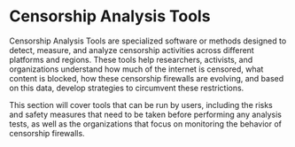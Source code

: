 # Censorship Analysis Tools

Censorship Analysis Tools are specialized software or methods designed to detect, measure, and analyze censorship activities across different platforms and regions. These tools help researchers, activists, and organizations understand how much of the internet is censored, what content is blocked, how these censorship firewalls are evolving, and based on this data, develop strategies to circumvent these restrictions.

This section will cover tools that can be run by users, including the risks and safety measures that need to be taken before performing any analysis tests, as well as the organizations that focus on monitoring the behavior of censorship firewalls.
